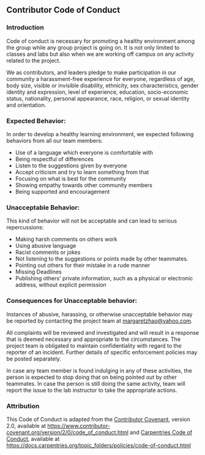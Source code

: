 ## Contributor Code of Conduct


### Introduction

Code of conduct is necessary for promoting a healthy environment among the group while any group project is going on. It is not only limited to classes and labs but also when we are working off campus on any activity related to the project. 

We as contributors, and leaders pledge to make participation in our community a harassment-free experience for everyone, regardless of age, body size, visible or invisible disability, ethnicity, sex characteristics, gender identity and expression, level of experience, education, socio-economic status, nationality, personal appearance, race, religion, or sexual identity and orientation.

### Expected Behavior:
In order to develop a healthy learning environment, we expected following behaviors from all our team members:
- Use of a language which everyone is comfortable with
- Being respectful of differences
- Listen to the suggestions given by everyone
- Accept criticism and try to learn something from that
- Focusing on what is best for the community
- Showing empathy towards other community members
- Being supported and encouragement

### Unacceptable Behavior:
This kind of behavior will not be acceptable and can lead to serious repercussions:
- Making harsh comments on others work
- Using abusive language
- Racist comments or jokes
- Not listening to the suggestions or points made by other teammates.
- Pointing out others for their mistake in a rude manner
- Missing Deadlines
- Publishing others' private information, such as a physical or electronic address, without explicit permission

### Consequences for Unacceptable behavior:

Instances of abusive, harassing, or otherwise unacceptable behavior may be reported by contacting the project team at margaretzhao@yahoo.com. 

All complaints will be reviewed and investigated and will result in a response that is deemed necessary and appropriate to the circumstances. The project team is obligated to maintain confidentiality with regard to the reporter of an incident. Further details of specific enforcement policies may be posted separately.

In case any team member is found indulging in any of these activities, the person is expected to stop doing that on being pointed out by other teammates. In case the person is still doing the same activity, team will report the issue to the lab instructor to take the appropriate actions.


### Attribution

This Code of Conduct is adapted from the [Contributor Covenant](https://www.contributor-covenant.org), version 2.0,
available at https://www.contributor-covenant.org/version/2/0/code_of_conduct.html and [Carpentries Code of Conduct](https://docs.carpentries.org/topic_folders/policies/code-of-conduct.html), available at https://docs.carpentries.org/topic_folders/policies/code-of-conduct.html




